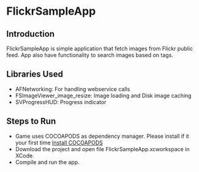 FlickrSampleApp
=============
Introduction
---------
 
FlickrSampleApp is simple application that fetch images from Flickr public feed. App also have functionality to search images based on tags. 

Libraries Used
-------

  * AFNetworking: For handling webservice calls
  * FSImageViewer_image_resize: Image loading and Disk image caching
  * SVProgressHUD: Progress indicator


Steps to Run 
-------

 * Game uses COCOAPODS as dependency manager. Please install if it your first time [Install COCOAPODS](http://cocoapods.org)
 * Download the project and open file FlickrSampleApp.xcworkspace in XCode. 
 * Compile and run the app.

 
